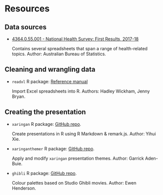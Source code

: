 # Resources

## Data sources

- [4364.0.55.001 - National Health Survey: First Results, 2017-18](https://www.abs.gov.au/AUSSTATS/abs@.nsf/Lookup/4364.0.55.001Main+Features100012017-18?OpenDocument)

  Contains several spreadsheets that span a range of health-related topics. Author: Australian Bureau of Statistics.

## Cleaning and wrangling data

- `readxl` R package: [Reference manual](https://readxl.tidyverse.org/)

  Import Excel spreadsheets into R. Authors: Hadley Wickham, Jenny Bryan.

## Creating the presentation

- `xaringan` R package: [GitHub repo](https://github.com/yihui/xaringan).
  
  Create presentations in R using R Markdown & remark.js. Author: Yihui Xie.

- `xaringanthemer` R package: [GitHub repo](https://github.com/gadenbuie/xaringanthemer).
  
  Apply and modify `xaringan` presentation themes. Author: Garrick Aden-Buie.

- `ghibli` R package: [GitHub repo](https://github.com/ewenme/ghibli).
  
  Colour palettes based on Studio Ghibli movies. Author: Ewen Henderson.